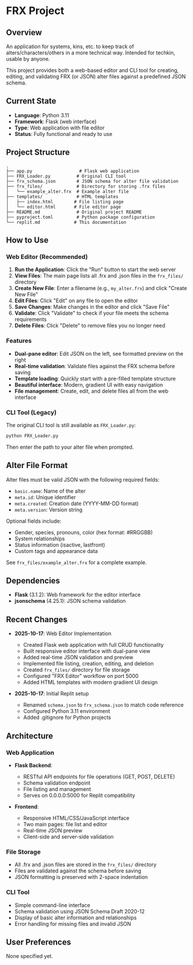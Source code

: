 # FRX Project

## Overview
An application for systems, kins, etc. to keep track of alters/characters/others in a more technical way. Intended for techkin, usable by anyone.

This project provides both a web-based editor and CLI tool for creating, editing, and validating FRX (or JSON) alter files against a predefined JSON schema.

## Current State
- **Language**: Python 3.11
- **Framework**: Flask (web interface)
- **Type**: Web application with file editor
- **Status**: Fully functional and ready to use

## Project Structure
```
.
├── app.py                  # Flask web application
├── FRX_Loader.py          # Original CLI tool
├── frx_schema.json        # JSON schema for alter file validation
├── frx_files/             # Directory for storing .frx files
│   └── example_alter.frx  # Example alter file
├── templates/             # HTML templates
│   ├── index.html        # File listing page
│   └── editor.html       # File editor page
├── README.md              # Original project README
├── pyproject.toml         # Python package configuration
└── replit.md             # This documentation
```

## How to Use

### Web Editor (Recommended)

1. **Run the Application**: Click the "Run" button to start the web server
2. **View Files**: The main page lists all .frx and .json files in the `frx_files/` directory
3. **Create New File**: Enter a filename (e.g., `my_alter.frx`) and click "Create New File"
4. **Edit Files**: Click "Edit" on any file to open the editor
5. **Save Changes**: Make changes in the editor and click "Save File"
6. **Validate**: Click "Validate" to check if your file meets the schema requirements
7. **Delete Files**: Click "Delete" to remove files you no longer need

### Features

- **Dual-pane editor**: Edit JSON on the left, see formatted preview on the right
- **Real-time validation**: Validate files against the FRX schema before saving
- **Template loading**: Quickly start with a pre-filled template structure
- **Beautiful interface**: Modern, gradient UI with easy navigation
- **File management**: Create, edit, and delete files all from the web interface

### CLI Tool (Legacy)

The original CLI tool is still available as `FRX_Loader.py`:
```bash
python FRX_Loader.py
```
Then enter the path to your alter file when prompted.

## Alter File Format

Alter files must be valid JSON with the following required fields:
- `basic.name`: Name of the alter
- `meta.id`: Unique identifier
- `meta.created`: Creation date (YYYY-MM-DD format)
- `meta.version`: Version string

Optional fields include:
- Gender, species, pronouns, color (hex format: #RRGGBB)
- System relationships
- Status information (isactive, lastfront)
- Custom tags and appearance data

See `frx_files/example_alter.frx` for a complete example.

## Dependencies
- **Flask** (3.1.2): Web framework for the editor interface
- **jsonschema** (4.25.1): JSON schema validation

## Recent Changes
- **2025-10-17**: Web Editor Implementation
  - Created Flask web application with full CRUD functionality
  - Built responsive editor interface with dual-pane view
  - Added real-time JSON validation and preview
  - Implemented file listing, creation, editing, and deletion
  - Created `frx_files/` directory for file storage
  - Configured "FRX Editor" workflow on port 5000
  - Added HTML templates with modern gradient UI design
  
- **2025-10-17**: Initial Replit setup
  - Renamed `schema.json` to `frx_schema.json` to match code reference
  - Configured Python 3.11 environment
  - Added .gitignore for Python projects

## Architecture

### Web Application
- **Flask Backend**: 
  - RESTful API endpoints for file operations (GET, POST, DELETE)
  - Schema validation endpoint
  - File listing and management
  - Serves on 0.0.0.0:5000 for Replit compatibility

- **Frontend**:
  - Responsive HTML/CSS/JavaScript interface
  - Two main pages: file list and editor
  - Real-time JSON preview
  - Client-side and server-side validation

### File Storage
- All .frx and .json files are stored in the `frx_files/` directory
- Files are validated against the schema before saving
- JSON formatting is preserved with 2-space indentation

### CLI Tool
- Simple command-line interface
- Schema validation using JSON Schema Draft 2020-12
- Display of basic alter information and relationships
- Error handling for missing files and invalid JSON

## User Preferences
None specified yet.
